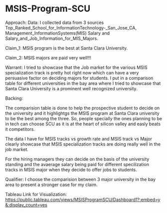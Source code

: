 # MSIS-Program-SCU

Approach:
Data: I collected data from 3 sources Top_Ranked_School_for_InformationTechnology-_San_Jose_CA, Management_InformationSystems(MIS) Salary and Salary_and_Job_Information_for_MIS_Majors.

Claim_1: MSIS program is the best at Santa Clara University.

Claim_2: MSIS majors are paid very well!!!

Warrant: I tried to showcase that the Job market for the various MSIS specialization track is pretty hot right now which can have a very persuasive factor on deciding majors for students. I put in a comparison table for different universities in the bay area where I tried to showcase that Santa Clara University is a prominent well recognized university.

Backing: 

The comparision table is done to help the prospective student to decide on the university and it highlightgs the MSIS program at Santa Clara university to be the best among the three. So, people specially the ones planning to be in tech can choose SCU as it is at the heart of silicon valley and easly beats it competitors.

The data I have for MSIS tracks vs growth rate and MSIS track vs Major clearly showcase that MSIS specialization tracks are doing really well in the job market.

For the hiring managers they can decide on the basis of the university standing and the avaerage salary being paid for different specilization tracks in MSIS major when they decide to offer jobs to students.


Qualifier: I choose the comparision between 3 major university in the bay area to present a stronger case for my claim.



Tableau Link for Visualization:
https://public.tableau.com/views/MSISProgramSCU/Dashboard1?:embed=y&:display_count=yes
